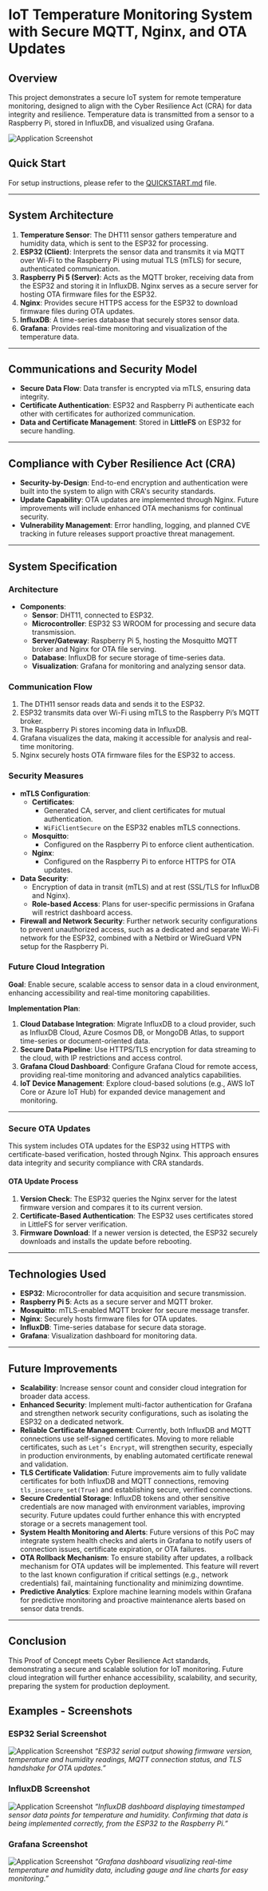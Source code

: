 # IoT Temperature Monitoring System with Secure MQTT, Nginx, and OTA Updates

## Overview
This project demonstrates a secure IoT system for remote temperature monitoring, designed to align with the Cyber Resilience Act (CRA) for data integrity and resilience. Temperature data is transmitted from a sensor to a Raspberry Pi, stored in InfluxDB, and visualized using Grafana.

![Application Screenshot](resources/SecureIoT-Flowchart.jpg)

## Quick Start

For setup instructions, please refer to the [QUICKSTART.md](QUICKSTART.md) file.

---

## System Architecture
1. **Temperature Sensor**: The DHT11 sensor gathers temperature and humidity data, which is sent to the ESP32 for processing.
2. **ESP32 (Client)**: Interprets the sensor data and transmits it via MQTT over Wi-Fi to the Raspberry Pi using mutual TLS (mTLS) for secure, authenticated communication.
3. **Raspberry Pi 5 (Server)**: Acts as the MQTT broker, receiving data from the ESP32 and storing it in InfluxDB. Nginx serves as a secure server for hosting OTA firmware files for the ESP32.
4. **Nginx**: Provides secure HTTPS access for the ESP32 to download firmware files during OTA updates.
5. **InfluxDB**: A time-series database that securely stores sensor data.
6. **Grafana**: Provides real-time monitoring and visualization of the temperature data.

---

## Communications and Security Model
- **Secure Data Flow**: Data transfer is encrypted via mTLS, ensuring data integrity.
- **Certificate Authentication**: ESP32 and Raspberry Pi authenticate each other with certificates for authorized communication.
- **Data and Certificate Management**: Stored in **LittleFS** on ESP32 for secure handling.


---

## Compliance with Cyber Resilience Act (CRA)

- **Security-by-Design**: End-to-end encryption and authentication were built into the system to align with CRA's security standards.
- **Update Capability**: OTA updates are implemented through Nginx. Future improvements will include enhanced OTA mechanisms for continual security.
- **Vulnerability Management**: Error handling, logging, and planned CVE tracking in future releases support proactive threat management.

---

## System Specification

### Architecture
- **Components**:
  - **Sensor**: DHT11, connected to ESP32.
  - **Microcontroller**: ESP32 S3 WROOM for processing and secure data transmission.
  - **Server/Gateway**: Raspberry Pi 5, hosting the Mosquitto MQTT broker and Nginx for OTA file serving.
  - **Database**: InfluxDB for secure storage of time-series data.
  - **Visualization**: Grafana for monitoring and analyzing sensor data.

### Communication Flow
1. The DTH11 sensor reads data and sends it to the ESP32.
2. ESP32 transmits data over Wi-Fi using mTLS to the Raspberry Pi’s MQTT broker.
3. The Raspberry Pi stores incoming data in InfluxDB.
4. Grafana visualizes the data, making it accessible for analysis and real-time monitoring.
5. Nginx securely hosts OTA firmware files for the ESP32 to access.

### Security Measures
- **mTLS Configuration**:
  - **Certificates**:
    - Generated CA, server, and client certificates for mutual authentication.
    - `WiFiClientSecure` on the ESP32 enables mTLS connections.
  - **Mosquitto**:
    - Configured on the Raspberry Pi to enforce client authentication.
  - **Nginx**:
    - Configured on the Raspberry Pi to enforce HTTPS for OTA updates.
- **Data Security**:
  - Encryption of data in transit (mTLS) and at rest (SSL/TLS for InfluxDB and Nginx).
  - **Role-based Access**: Plans for user-specific permissions in Grafana will restrict dashboard access.
- **Firewall and Network Security**: Further network security configurations to prevent unauthorized access, such as a dedicated and separate Wi-Fi network for the ESP32, combined with a Netbird or WireGuard VPN setup for the Raspberry Pi.

### Future Cloud Integration
**Goal**: Enable secure, scalable access to sensor data in a cloud environment, enhancing accessibility and real-time monitoring capabilities.

**Implementation Plan**:
1. **Cloud Database Integration**: Migrate InfluxDB to a cloud provider, such as InfluxDB Cloud, Azure Cosmos DB, or MongoDB Atlas, to support time-series or document-oriented data.
2. **Secure Data Pipeline**: Use HTTPS/TLS encryption for data streaming to the cloud, with IP restrictions and access control.
3. **Grafana Cloud Dashboard**: Configure Grafana Cloud for remote access, providing real-time monitoring and advanced analytics capabilities.
4. **IoT Device Management**: Explore cloud-based solutions (e.g., AWS IoT Core or Azure IoT Hub) for expanded device management and monitoring.

---

### Secure OTA Updates
This system includes OTA updates for the ESP32 using HTTPS with certificate-based verification, hosted through Nginx. This approach ensures data integrity and security compliance with CRA standards.

#### OTA Update Process
1. **Version Check**: The ESP32 queries the Nginx server for the latest firmware version and compares it to its current version.
2. **Certificate-Based Authentication**: The ESP32 uses certificates stored in LittleFS for server verification.
3. **Firmware Download**: If a newer version is detected, the ESP32 securely downloads and installs the update before rebooting.

---

## Technologies Used
- **ESP32**: Microcontroller for data acquisition and secure transmission.
- **Raspberry Pi 5**: Acts as a secure server and MQTT broker.
- **Mosquitto**: mTLS-enabled MQTT broker for secure message transfer.
- **Nginx**: Securely hosts firmware files for OTA updates.
- **InfluxDB**: Time-series database for secure data storage.
- **Grafana**: Visualization dashboard for monitoring data.

---

## Future Improvements
- **Scalability**: Increase sensor count and consider cloud integration for broader data access.
- **Enhanced Security**: Implement multi-factor authentication for Grafana and strengthen network security configurations, such as isolating the ESP32 on a dedicated network.
- **Reliable Certificate Management**: Currently, both InfluxDB and MQTT connections use self-signed certificates. Moving to more reliable certificates, such as `Let’s Encrypt`, will strengthen security, especially in production environments, by enabling automated certificate renewal and validation.
- **TLS Certificate Validation**: Future improvements aim to fully validate certificates for both InfluxDB and MQTT connections, removing `tls_insecure_set(True)` and establishing secure, verified connections.
- **Secure Credential Storage**: InfluxDB tokens and other sensitive credentials are now managed with environment variables, improving security. Future updates could further enhance this with encrypted storage or a secrets management tool.
- **System Health Monitoring and Alerts**: Future versions of this PoC may integrate system health checks and alerts in Grafana to notify users of connection issues, certificate expiration, or OTA failures.
- **OTA Rollback Mechanism**: To ensure stability after updates, a rollback mechanism for OTA updates will be implemented. This feature will revert to the last known configuration if critical settings (e.g., network credentials) fail, maintaining functionality and minimizing downtime.
- **Predictive Analytics**: Explore machine learning models within Grafana for predictive monitoring and proactive maintenance alerts based on sensor data trends.

---

## Conclusion
This Proof of Concept meets Cyber Resilience Act standards, demonstrating a secure and scalable solution for IoT monitoring. Future cloud integration will further enhance accessibility, scalability, and security, preparing the system for production deployment.

## Examples - Screenshots


### ESP32 Serial Screenshot
![Application Screenshot](resources/ESP32Output.jpg)
*“ESP32 serial output showing firmware version, temperature and humidity readings, MQTT connection status, and TLS handshake for OTA updates.”*


### InfluxDB Screenshot

![Application Screenshot](resources/InfluxDBOutput.jpg)
*“InfluxDB dashboard displaying timestamped sensor data points for temperature and humidity. Confirming that data is being implemented correctly, from the ESP32 to the Raspberry Pi.”*


### Grafana Screenshot

![Application Screenshot](resources/GrafanaOutput.jpg)
*“Grafana dashboard visualizing real-time temperature and humidity data, including gauge and line charts for easy monitoring.”*
